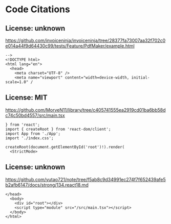 # Code Citations

## License: unknown
https://github.com/invoiceninja/invoiceninja/tree/28377fa73007aa32f702c0e014a44f9d64430c99/tests/Feature/PdfMaker/example.html

```
-->
<!DOCTYPE html>
<html lang="en">
  <head>
    <meta charset="UTF-8" />
    <meta name="viewport" content="width=device-width, initial-scale=1.0" /
```


## License: MIT
https://github.com/MorveN11/library/tree/c405741555ea2919cd01ba6bb58dc74c50bd4557/src/main.tsx

```
} from 'react';
import { createRoot } from 'react-dom/client';
import App from './App';
import './index.css';

createRoot(document.getElementById('root')!).render(
  <StrictMode>
```


## License: unknown
https://github.com/yutao721/note/tree/f5ab8c9d34991ec274f7f652439afe5b2afb6147/docs/strong/134.react18.md

```
</head>
  <body>
    <div id="root"></div>
    <script type="module" src="/src/main.tsx"></script>
  </body>
</html>
```

###
```

